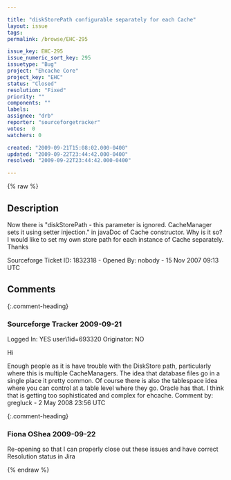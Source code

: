 ```yaml
---

title: "diskStorePath configurable separately for each Cache"
layout: issue
tags: 
permalink: /browse/EHC-295

issue_key: EHC-295
issue_numeric_sort_key: 295
issuetype: "Bug"
project: "Ehcache Core"
project_key: "EHC"
status: "Closed"
resolution: "Fixed"
priority: ""
components: ""
labels: 
assignee: "drb"
reporter: "sourceforgetracker"
votes:  0
watchers: 0

created: "2009-09-21T15:08:02.000-0400"
updated: "2009-09-22T23:44:42.000-0400"
resolved: "2009-09-22T23:44:42.000-0400"

---
```




{% raw %}



## Description

<div markdown="1" class="description">

Now there is "diskStorePath - this parameter is ignored. CacheManager sets it using setter injection." in javaDoc of Cache constructor.
Why is it so?
I would like to set my own store path for each instance of Cache separately.
Thanks

Sourceforge Ticket ID: 1832318 - Opened By: nobody - 15 Nov 2007 09:13 UTC

</div>

## Comments


{:.comment-heading}
### **Sourceforge Tracker** <span class="date">2009-09-21</span>

<div markdown="1" class="comment">

Logged In: YES 
user\1id=693320
Originator: NO

Hi

Enough people as it is have trouble with the DiskStore path, particularly where this is multiple CacheManagers. The idea that database files go in a single place it pretty common. Of course there is also the tablespace idea where you can control at a table level where they go. Oracle has that. I think that is getting too sophisticated and complex for ehcache.
Comment by: gregluck - 2 May 2008 23:56 UTC

</div>


{:.comment-heading}
### **Fiona OShea** <span class="date">2009-09-22</span>

<div markdown="1" class="comment">

Re-opening so that I can properly close out these issues and have correct Resolution status in Jira

</div>



{% endraw %}
